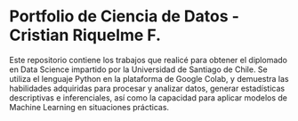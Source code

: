 # Portfolio de Ciencia de Datos - Cristian Riquelme F.
Este repositorio contiene los trabajos que realicé para obtener el diplomado en Data Science impartido por la Universidad de Santiago de Chile. Se utiliza el lenguaje Python en la plataforma de Google Colab, y demuestra las habilidades adquiridas para procesar y analizar datos, generar estadísticas descriptivas e inferenciales, así como la capacidad para aplicar modelos de Machine Learning en situaciones prácticas.
